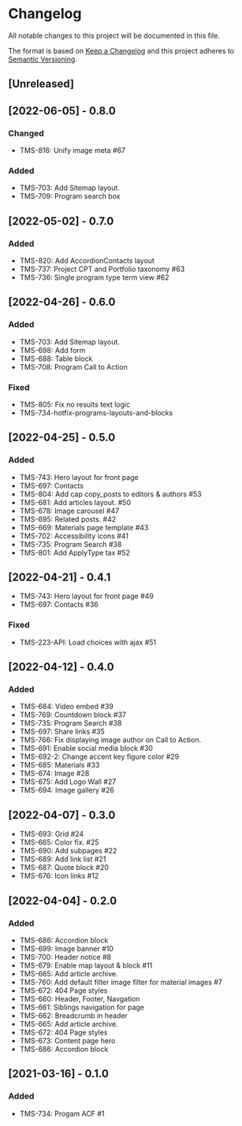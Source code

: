 # Changelog

All notable changes to this project will be documented in this file.

The format is based on [Keep a Changelog](http://keepachangelog.com/en/1.0.0/)
and this project adheres to [Semantic Versioning](http://semver.org/spec/v2.0.0.html).

## [Unreleased]

## [2022-06-05] - 0.8.0

### Changed

- TMS-816: Unify image meta #67

### Added

- TMS-703: Add Sitemap layout.
- TMS-709: Program search box

## [2022-05-02] - 0.7.0

### Added

- TMS-820: Add AccordionContacts layout
- TMS-737: Project CPT and Portfolio taxonomy #63
- TMS-736: Single program type term view #62


## [2022-04-26] - 0.6.0

### Added

- TMS-703: Add Sitemap layout.
- TMS-698: Add form
- TMS-688: Table block
- TMS-708: Program Call to Action

### Fixed

- TMS-805: Fix no results text logic
- TMS-734-hotfix-programs-layouts-and-blocks

## [2022-04-25] - 0.5.0

### Added

- TMS-743: Hero layout for front page
- TMS-697: Contacts
- TMS-804: Add cap copy_posts to editors & authors #53
- TMS-681: Add articles layout. #50
- TMS-678: Image carousel #47
- TMS-695: Related posts. #42
- TMS-669: Materials page template #43
- TMS-702: Accessibility icons #41
- TMS-735: Program Search #38
- TMS-801: Add ApplyType tax #52

## [2022-04-21] - 0.4.1

- TMS-743: Hero layout for front page #49
- TMS-697: Contacts #36

### Fixed

- TMS-223-API: Load choices with ajax #51

## [2022-04-12] - 0.4.0

### Added

- TMS-684: Video embed #39
- TMS-769: Countdown block #37
- TMS-735: Program Search #38
- TMS-697: Share links #35
- TMS-766: Fix displaying image author on Call to Action.
- TMS-691: Enable social media block #30
- TMS-692-2: Change accent key figure color #29
- TMS-685: Materials #33
- TMS-674: Image #28
- TMS-675: Add Logo Wall #27
- TMS-694: Image gallery #26

## [2022-04-07] - 0.3.0

- TMS-693: Grid #24
- TMS-665: Color fix. #25
- TMS-690: Add subpages #22
- TMS-689: Add link list #21
- TMS-687: Quote block #20
- TMS-676: Icon links #12

## [2022-04-04] - 0.2.0

### Added

- TMS-686: Accordion block
- TMS-699: Image banner #10
- TMS-700: Header notice #8
- TMS-679: Enable map layout & block #11
- TMS-665: Add article archive.
- TMS-760: Add default filter image filter for material images #7
- TMS-672: 404 Page styles
- TMS-660: Header, Footer, Navgation
- TMS-661: Siblings navigation for page
- TMS-662: Breadcrumb in header
- TMS-665: Add article archive.
- TMS-672: 404 Page styles
- TMS-673: Content page hero
- TMS-686: Accordion block

## [2021-03-16] - 0.1.0

### Added

- TMS-734: Progam ACF #1
